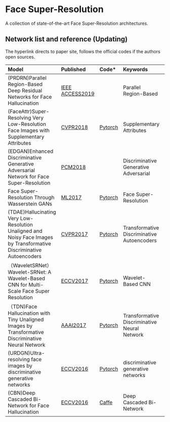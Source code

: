 # Face Super-Resolution
A collection of state-of-the-art Face Super-Resolution architectures.

## Network list and reference (Updating)
The hyperlink directs to paper site, follows the official codes if the authors open sources.

|Model |Published |Code* |Keywords|Person|
|:-----|:---------|:-----|:-------|:-----|
|(PRDRN)Parallel Region-Based Deep Residual Networks for Face Hallucination|[IEEE ACCESS2019](https://ieeexplore.ieee.org/document/8736811?tdsourcetag=s_pcqq_aiomsg)||Parallel Region-Based| Yuanzhi Wang|
|(FaceAttr)Super-Resolving Very Low-Resolution Face Images with Supplementary Attributes|[CVPR2018](https://basurafernando.github.io/papers/XinYuCVPR18.pdf?tdsourcetag=s_pcqq_aiomsg)|[Pytorch](https://github.com/XinYuANU/FaceAttr)| Supplementary Attributes| Yuanzhi Wang|
|(EDGAN)Enhanced Discriminative Generative Adversarial Network for Face Super-Resolution|[PCM2018](https://link.springer.com/chapter/10.1007/978-3-030-00767-6_41?tdsourcetag=s_pcqq_aiomsg)||Discriminative Generative Adversarial| Yuanzhi Wang|
|Face Super-Resolution Through Wasserstein GANs| [ML2017](https://arxiv.org/pdf/1705.02438.pdf)|[Pytorch](https://github.com/MandyZChen/srez)| Face Super-Resolution | Yuanzhi Wang|
|(TDAE)Hallucinating Very Low-Resolution Unaligned and Noisy Face Images by Transformative Discriminative Autoencoders| [CVPR2017](http://openaccess.thecvf.com/content_cvpr_2017/papers/Yu_Hallucinating_Very_Low-Resolution_CVPR_2017_paper.pdf)|[Pytorch](https://github.com/XinYuANU/TDAE)|Transformative Discriminative Autoencoders| Yuanzhi Wang|
|（WaveletSRNet）Wavelet-SRNet: A Wavelet-Based CNN for Multi-Scale Face Super Resolution| [ECCV2017](http://openaccess.thecvf.com/content_ICCV_2017/papers/Huang_Wavelet-SRNet_A_Wavelet-Based_ICCV_2017_paper.pdf)|[Pytorch](https://github.com/RemyEE/WaveletSRNet?tdsourcetag=s_pcqq_aiomsg)| Wavelet-Based CNN | Yuanzhi Wang|
|（TDN)Face Hallucination with Tiny Unaligned Images by Transformative Discriminative Neural Network| [AAAI2017](https://aaai.org/ocs/index.php/AAAI/AAAI17/paper/view/14340/14318?tdsourcetag=s_pcqq_aiomsg)|[Pytorch](https://github.com/XinYuANU/TDN)|Transformative Discriminative Neural Network | Yuanzhi Wang|
|(URDGN)Ultra-resolving face images by discriminative generative networks| [ECCV2016](http://www.porikli.com/mysite/pdfs/porikli%202016%20-%20Ultra%20resolving%20face%20images%20by%20discriminative%20generative%20networks.pdf)|[Pytorch](https://github.com/XinYuANU/URDGN?tdsourcetag=s_pcqq_aiomsg)| discriminative generative networks | Yuanzhi Wang|
|(CBN)Deep Cascaded Bi-Network for Face Hallucination | [ECCV2016](https://arxiv.org/pdf/1607.05046.pdf)|[Caffe](https://github.com/zhusz/ECCV16-CBN?tdsourcetag=s_pcqq_aiomsg)| Deep Cascaded Bi-Network | Yuanzhi Wang|
